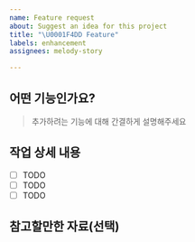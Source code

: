 ```yaml
---
name: Feature request
about: Suggest an idea for this project
title: "\U0001F4DD Feature"
labels: enhancement
assignees: melody-story

---
```


## 어떤 기능인가요?

> 추가하려는 기능에 대해 간결하게 설명해주세요

## 작업 상세 내용

- [ ] TODO
- [ ] TODO
- [ ] TODO

## 참고할만한 자료(선택)
